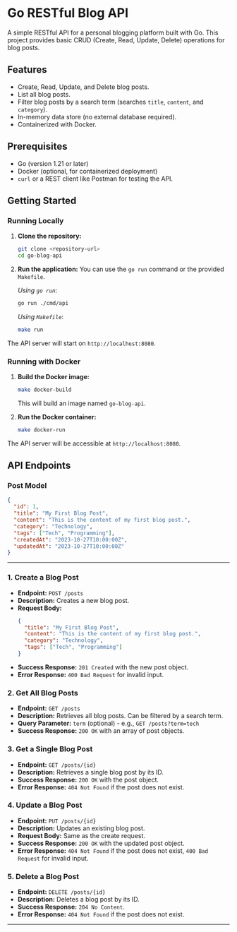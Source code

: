 # Go RESTful Blog API

A simple RESTful API for a personal blogging platform built with Go. This project provides basic CRUD (Create, Read, Update, Delete) operations for blog posts.

## Features

- Create, Read, Update, and Delete blog posts.
- List all blog posts.
- Filter blog posts by a search term (searches `title`, `content`, and `category`).
- In-memory data store (no external database required).
- Containerized with Docker.

## Prerequisites

- Go (version 1.21 or later)
- Docker (optional, for containerized deployment)
- `curl` or a REST client like Postman for testing the API.

## Getting Started

### Running Locally

1.  **Clone the repository:**
    ```sh
    git clone <repository-url>
    cd go-blog-api
    ```

2.  **Run the application:**
    You can use the `go run` command or the provided `Makefile`.

    *Using `go run`*:
    ```sh
    go run ./cmd/api
    ```

    *Using `Makefile`*:
    ```sh
    make run
    ```

The API server will start on `http://localhost:8080`.

### Running with Docker

1.  **Build the Docker image:**
    ```sh
    make docker-build
    ```
    This will build an image named `go-blog-api`.

2.  **Run the Docker container:**
    ```sh
    make docker-run
    ```

The API server will be accessible at `http://localhost:8080`.

## API Endpoints

### Post Model

```json
{
  "id": 1,
  "title": "My First Blog Post",
  "content": "This is the content of my first blog post.",
  "category": "Technology",
  "tags": ["Tech", "Programming"],
  "createdAt": "2023-10-27T10:00:00Z",
  "updatedAt": "2023-10-27T10:00:00Z"
}
```

---

### 1. Create a Blog Post

- **Endpoint:** `POST /posts`
- **Description:** Creates a new blog post.
- **Request Body:**
  ```json
  {
    "title": "My First Blog Post",
    "content": "This is the content of my first blog post.",
    "category": "Technology",
    "tags": ["Tech", "Programming"]
  }
  ```
- **Success Response:** `201 Created` with the new post object.
- **Error Response:** `400 Bad Request` for invalid input.

### 2. Get All Blog Posts

- **Endpoint:** `GET /posts`
- **Description:** Retrieves all blog posts. Can be filtered by a search term.
- **Query Parameter:** `term` (optional) - e.g., `GET /posts?term=tech`
- **Success Response:** `200 OK` with an array of post objects.

### 3. Get a Single Blog Post

- **Endpoint:** `GET /posts/{id}`
- **Description:** Retrieves a single blog post by its ID.
- **Success Response:** `200 OK` with the post object.
- **Error Response:** `404 Not Found` if the post does not exist.

### 4. Update a Blog Post

- **Endpoint:** `PUT /posts/{id}`
- **Description:** Updates an existing blog post.
- **Request Body:** Same as the create request.
- **Success Response:** `200 OK` with the updated post object.
- **Error Response:** `404 Not Found` if the post does not exist, `400 Bad Request` for invalid input.

### 5. Delete a Blog Post

- **Endpoint:** `DELETE /posts/{id}`
- **Description:** Deletes a blog post by its ID.
- **Success Response:** `204 No Content`.
- **Error Response:** `404 Not Found` if the post does not exist.

---